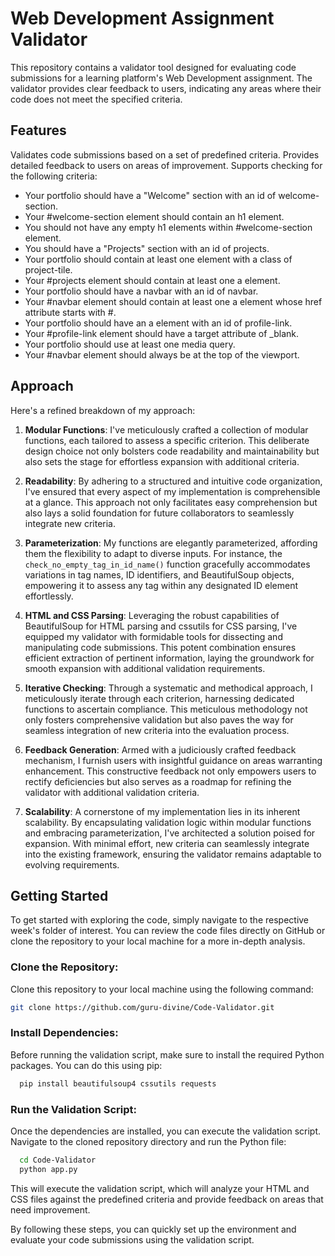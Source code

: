 # Web Development Assignment Validator
This repository contains a validator tool designed for evaluating code submissions for a learning platform's Web Development assignment. The validator provides clear feedback to users, indicating any areas where their code does not meet the specified criteria.

## Features
Validates code submissions based on a set of predefined criteria.
Provides detailed feedback to users on areas of improvement.
Supports checking for the following criteria:
* Your portfolio should have a "Welcome" section with an id of welcome-section.
* Your #welcome-section element should contain an h1 element.
* You should not have any empty h1 elements within #welcome-section element.
* You should have a "Projects" section with an id of projects.
* Your portfolio should contain at least one element with a class of project-tile.
* Your #projects element should contain at least one a element.
* Your portfolio should have a navbar with an id of navbar.
* Your #navbar element should contain at least one a element whose href attribute starts with #.
* Your portfolio should have an a element with an id of profile-link.
* Your #profile-link element should have a target attribute of _blank.
* Your portfolio should use at least one media query.
* Your #navbar element should always be at the top of the viewport.
  
## Approach
Here's a refined breakdown of my approach:

1. **Modular Functions**: I've meticulously crafted a collection of modular functions, each tailored to assess a specific criterion. This deliberate design choice not only bolsters code readability and maintainability but also sets the stage for effortless expansion with additional criteria.

2. **Readability**: By adhering to a structured and intuitive code organization, I've ensured that every aspect of my implementation is comprehensible at a glance. This approach not only facilitates easy comprehension but also lays a solid foundation for future collaborators to seamlessly integrate new criteria.

3. **Parameterization**: My functions are elegantly parameterized, affording them the flexibility to adapt to diverse inputs. For instance, the `check_no_empty_tag_in_id_name()` function gracefully accommodates variations in tag names, ID identifiers, and BeautifulSoup objects, empowering it to assess any tag within any designated ID element effortlessly.

4. **HTML and CSS Parsing**: Leveraging the robust capabilities of BeautifulSoup for HTML parsing and cssutils for CSS parsing, I've equipped my validator with formidable tools for dissecting and manipulating code submissions. This potent combination ensures efficient extraction of pertinent information, laying the groundwork for smooth expansion with additional validation requirements.

5. **Iterative Checking**: Through a systematic and methodical approach, I meticulously iterate through each criterion, harnessing dedicated functions to ascertain compliance. This meticulous methodology not only fosters comprehensive validation but also paves the way for seamless integration of new criteria into the evaluation process.

6. **Feedback Generation**: Armed with a judiciously crafted feedback mechanism, I furnish users with insightful guidance on areas warranting enhancement. This constructive feedback not only empowers users to rectify deficiencies but also serves as a roadmap for refining the validator with additional validation criteria.

7. **Scalability**: A cornerstone of my implementation lies in its inherent scalability. By encapsulating validation logic within modular functions and embracing parameterization, I've architected a solution poised for expansion. With minimal effort, new criteria can seamlessly integrate into the existing framework, ensuring the validator remains adaptable to evolving requirements.

## Getting Started
To get started with exploring the code, simply navigate to the respective week's folder of interest. You can review the code files directly on GitHub or clone the repository to your local machine for a more in-depth analysis.
### Clone the Repository:

Clone this repository to your local machine using the following command:
```bash
git clone https://github.com/guru-divine/Code-Validator.git
```
### Install Dependencies:

Before running the validation script, make sure to install the required Python packages. You can do this using pip:
```bash
  pip install beautifulsoup4 cssutils requests
```
### Run the Validation Script:

Once the dependencies are installed, you can execute the validation script. Navigate to the cloned repository directory and run the Python file:
```bash
  cd Code-Validator
  python app.py
```
This will execute the validation script, which will analyze your HTML and CSS files against the predefined criteria and provide feedback on areas that need improvement.

By following these steps, you can quickly set up the environment and evaluate your code submissions using the validation script.

